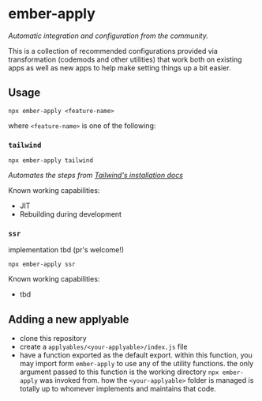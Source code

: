 # ember-apply

_Automatic integration and configuration from the community._

This is a collection of recommended configurations provided via
transformation (codemods and other utilities) that work both on
existing apps as well as new apps to help make setting things
up a bit easier.

## Usage

```shell
npx ember-apply <feature-name>
```

where `<feature-name>` is one of the following:

### `tailwind`

```shell
npx ember-apply tailwind
```

_Automates the steps from [Tailwind's installation docs](https://tailwindcss.com/docs/installation)_

Known working capabilities:
 - JIT
 - Rebuilding during development

### `ssr`

implementation tbd (pr's welcome!)

```shell
npx ember-apply ssr
```

Known working capabilities:
 - tbd

## Adding a new applyable

- clone this repository
- create a `applyables/<your-applyable>/index.js` file
- have a function exported as the default export.
  within this function, you may import form `ember-apply` to use any of the utility functions.
  the only argument passed to this function is the working directory `npx ember-apply` was invoked from.
  how the `<your-applyable>` folder is managed is totally up to whomever implements and maintains that code.
